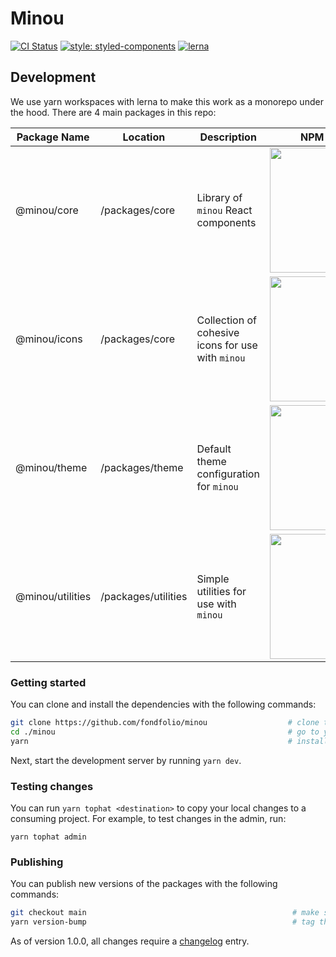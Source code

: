 # Minou

[![CI Status](https://github.com/fondfolio/minou/workflows/CI/badge.svg)](https://github.com/fondfolio/minou/actions)
[![style: styled-components](https://img.shields.io/badge/style-%F0%9F%92%85%20styled--components-orange.svg?colorB=daa357&colorA=db748e)](https://github.com/styled-components/styled-components)
[![lerna](https://img.shields.io/badge/maintained%20with-lerna-cc00ff.svg)](https://lernajs.io/)


## Development

We use yarn workspaces with lerna to make this work as a monorepo under the hood. There are 4 main packages in this repo:

| Package Name     | Location            | Description                                       | NPM Version                                                                                                                               |
| ---------------- | ------------------- | ------------------------------------------------- | ----------------------------------------------------------------------------------------------------------------------------------------- |
| @minou/core      | /packages/core      | Library of `minou` React components               | <a href="https://badge.fury.io/js/%40minou%2Fcore"><img src="https://badge.fury.io/js/%40minou%2Fcore.svg" width="200px" /></a>           |
| @minou/icons     | /packages/core      | Collection of cohesive icons for use with `minou` | <a href="https://badge.fury.io/js/%40minou%2Ficons"><img src="https://badge.fury.io/js/%40minou%2Ficons.svg" width="200px" /></a>         |
| @minou/theme     | /packages/theme     | Default theme configuration for `minou`           | <a href="https://badge.fury.io/js/%40minou%2Ftheme"><img src="https://badge.fury.io/js/%40minou%2Ftheme.svg" width="200px" /></a>         |
| @minou/utilities | /packages/utilities | Simple utilities for use with `minou`             | <a href="https://badge.fury.io/js/%40minou%2Futilities"><img src="https://badge.fury.io/js/%40minou%2Futilities.svg" width="200px" /></a> |

### Getting started

You can clone and install the dependencies with the following commands:

```bash
git clone https://github.com/fondfolio/minou                  # clone this repo
cd ./minou                                                    # go to your local clone
yarn                                                          # install dependencies
```

Next, start the development server by running `yarn dev`.

### Testing changes

You can run `yarn tophat <destination>` to copy your local changes to a consuming project. For example, to test changes in the admin, run:

```
yarn tophat admin
```

### Publishing

You can publish new versions of the packages with the following commands:

```bash
git checkout main                                              # make sure you are on the main branch
yarn version-bump                                              # tag the new version
```

As of version 1.0.0, all changes require a [changelog](./CHANGELOG.md) entry.
